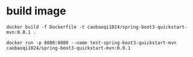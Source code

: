 # build image

```shell
docker build -f Dockerfile -t caobaoqi1024/spring-boot3-quickstart-mvn:0.0.1 .
```

```shell
docker run -p 8080:8080 --name test-spring-boot3-quickstart-mvn caobaoqi1024/spring-boot3-quickstart-mvn:0.0.1
```